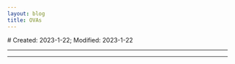 ```yaml
---
layout: blog
title: OVAs
---
```

<span class="hidden-text"># Created: 2023-1-22; Modified: 2023-1-22</span>

---

<div id="01"><b></b></div>

---